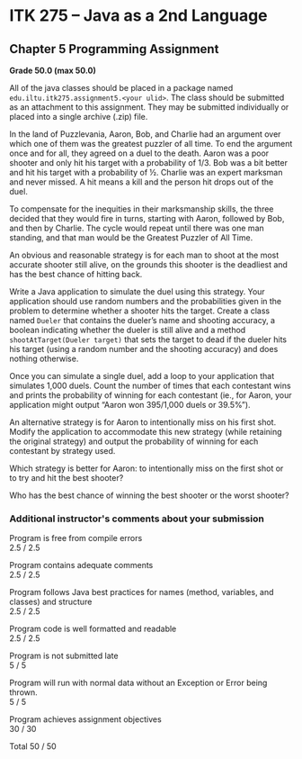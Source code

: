 # ITK 275 – Java as a 2nd Language
## Chapter 5 Programming Assignment

**Grade	50.0 (max 50.0)**

All of the java classes should be placed in a package named `edu.iltu.itk275.assignment5.<your ulid>`.  The class should be submitted as an attachment to this assignment.  They may be submitted individually or placed into a single archive (.zip) file.

In the land of Puzzlevania, Aaron, Bob, and Charlie had an argument over which one of them was the greatest puzzler of all time.  To end the argument once and for all, they agreed on a duel to the death.  Aaron was a poor shooter and only hit his target with a probability of 1/3.  Bob was a bit better and hit his target with a probability of ½.  Charlie was an expert marksman and never missed.  A hit means a kill and the person hit drops out of the duel.  

To compensate for the inequities in their marksmanship skills, the three decided that they would fire in turns, starting with Aaron, followed by Bob, and then by Charlie.  The cycle would repeat until there was one man standing, and that man would be the Greatest Puzzler of All Time.

An obvious and reasonable strategy is for each man to shoot at the most accurate shooter still alive, on the grounds this shooter is the deadliest and has the best chance of hitting back.  

Write a Java application to simulate the duel using this strategy.  Your application should use random numbers and the probabilities given in the problem to determine whether a shooter hits the target.  Create a class named `Dueler` that contains the dueler’s name and shooting accuracy, a boolean indicating whether the dueler is still alive and a method `shootAtTarget(Dueler target)` that sets the target to dead if the dueler hits his target (using a random number and the shooting accuracy) and does nothing otherwise.  

Once you can simulate a single duel, add a loop to your application that simulates 1,000 duels.  Count the number of times that each contestant wins and prints the probability of winning for each contestant (ie., for Aaron, your application might output “Aaron won 395/1,000 duels or 39.5%”).

An alternative strategy is for Aaron to intentionally miss on his first shot.  Modify the application to accommodate this new strategy (while retaining the original strategy) and output the probability of winning for each contestant by strategy used.  

Which strategy is better for Aaron: to intentionally miss on the first shot or to try and hit the best shooter?  

Who has the best chance of winning the best shooter or the worst shooter?  

### Additional instructor's comments about your submission

Program is free from compile errors  
2.5 / 2.5

Program contains adequate comments  
2.5 / 2.5

Program follows Java best practices for names (method, variables, and classes) and structure  
2.5 / 2.5

Program code is well formatted and readable  
2.5 / 2.5

Program is not submitted late  
5 / 5

Program will run with normal data without an Exception or Error being thrown.  
5 / 5

Program achieves assignment objectives  
30 / 30

Total 50 / 50
